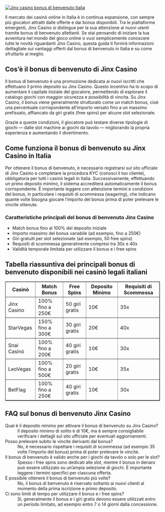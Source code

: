 [![Jinx casino bonus di benvenuto Italia](https://123-caf.pages.dev/gitsignup.png)](https://vrmoo.ru/Bt82HjjY)

<p>Il mercato dei casinò online in Italia è in continua espansione, con sempre più giocatori attratti dalle offerte e dai bonus disponibili. Tra le piattaforme emergenti, Jinx Casino si distingue per la sua attenzione ai nuovi utenti tramite bonus di benvenuto allettanti. Se stai pensando di iniziare la tua avventura nel mondo del gioco online o vuoi semplicemente conoscere tutte le novità riguardanti Jinx Casino, questa guida ti fornirà informazioni dettagliate sui vantaggi offerti dal bonus di benvenuto in Italia e su come sfruttarlo al meglio.</p>  <h2>Cos’è il bonus di benvenuto di Jinx Casino</h2> <p>Il bonus di benvenuto è una promozione dedicata ai nuovi iscritti che effettuano il primo deposito su Jinx Casino. Questo incentivo ha lo scopo di aumentare il capitale iniziale del giocatore, permettendo di esplorare il catalogo giochi con maggior sicurezza e possibilità di vincita. Su Jinx Casino, il bonus viene generalmente strutturato come un match bonus, cioè una percentuale corrispondente all’importo versato fino a un massimo prefissato, affiancato da giri gratis (free spins) per alcune slot selezionate.</p> <p>Grazie a queste condizioni, il giocatore può testare diverse tipologie di giochi — dalle slot machine ai giochi da tavolo — migliorando la propria esperienza e aumentando il divertimento.</p>  <h2>Come funziona il bonus di benvenuto su Jinx Casino in Italia</h2> <p>Per ottenere il bonus di benvenuto, è necessario registrarsi sul sito ufficiale di Jinx Casino e completare la procedura KYC (conosci il tuo cliente), obbligatoria per tutti i casinò legali in Italia. Successivamente, effettuando un primo deposito minimo, il sistema accrediterà automaticamente il bonus corrispondente. È importante leggere con attenzione termini e condizioni del bonus, in particolare i requisiti di scommessa (wagering), che indicano quante volte bisogna giocare l’importo del bonus prima di poter prelevare le vincite ottenute.</p>  <h3>Caratteristiche principali del bonus di benvenuto Jinx Casino</h3> <ul> <li>Match bonus fino al 100% del deposito iniziale</li> <li>Importo massimo del bonus variabile (ad esempio, fino a 250€)</li> <li>Giri gratuiti per slot selezionate (ad esempio, 50 free spins)</li> <li>Requisiti di scommessa generalmente compresi tra 30x e 40x</li> <li>Validità temporale limitata per utilizzare il bonus e i free spins</li> </ul>  <h2>Tabella riassuntiva dei principali bonus di benvenuto disponibili nei casinò legali italiani</h2> <table border="1" cellspacing="0" cellpadding="5"> <thead> <tr> <th>Casinò</th> <th>Match Bonus</th> <th>Free Spins</th> <th>Deposito Minimo</th> <th>Requisiti di Scommessa</th> </tr> </thead> <tbody> <tr> <td>Jinx Casino</td> <td>100% fino a 250€</td> <td>50 giri gratis</td> <td>10€</td> <td>35x</td> </tr> <tr> <td>StarVegas</td> <td>150% fino a 300€</td> <td>30 giri gratis</td> <td>20€</td> <td>40x</td> </tr> <tr> <td>Snai Casinò</td> <td>100% fino a 200€</td> <td>40 giri gratis</td> <td>10€</td> <td>30x</td> </tr> <tr> <td>LeoVegas</td> <td>100% fino a 500€</td> <td>20 giri gratis</td> <td>10€</td> <td>35x</td> </tr> <tr> <td>BetFlag</td> <td>100% fino a 250€</td> <td>40 giri gratis</td> <td>10€</td> <td>30x</td> </tr> </tbody> </table>  <h2>FAQ sul bonus di benvenuto Jinx Casino</h2> <dl>   <dt>Qual è il deposito minimo per attivare il bonus di benvenuto su Jinx Casino?</dt>   <dd>Il deposito minimo di solito è di 10€, ma è sempre consigliabile verificare i dettagli sul sito ufficiale per eventuali aggiornamenti.</dd>      <dt>Posso prelevare subito le vincite derivanti dal bonus?</dt>   <dd>No, è necessario rispettare i requisiti di scommessa (ad esempio 35 volte l’importo del bonus) prima di poter prelevare le vincite.</dd>      <dt>Il bonus di benvenuto è valido anche per i giochi da tavolo o solo per le slot?</dt>   <dd>Spesso i free spins sono dedicati alle slot, mentre il bonus in denaro può essere utilizzato su un’ampia selezione di giochi. È importante leggere i termini specifici per ciascuna offerta.</dd>      <dt>È possibile ottenere il bonus di benvenuto più volte?</dt>   <dd>No, il bonus di benvenuto è riservato soltanto ai nuovi clienti al momento della prima iscrizione e primo deposito.</dd>      <dt>Ci sono limiti di tempo per utilizzare il bonus e i free spins?</dt>   <dd>Sì, generalmente il bonus e i giri gratis devono essere utilizzati entro un periodo limitato, ad esempio entro 7 o 14 giorni dalla concessione.</dd> </dl>